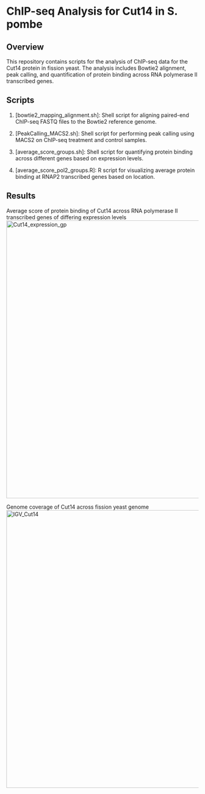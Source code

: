 # ChIP-seq Analysis for Cut14 in S. pombe

## Overview

This repository contains scripts for the analysis of ChIP-seq data for the Cut14 protein in fission yeast. The analysis includes Bowtie2 alignment, peak calling, and quantification of protein binding across RNA polymerase II transcribed genes.

## Scripts

1. [bowtie2_mapping_alignment.sh]: Shell script for aligning paired-end ChIP-seq FASTQ files to the Bowtie2 reference genome.

2. [PeakCalling_MACS2.sh]: Shell script for performing peak calling using MACS2 on ChIP-seq treatment and control samples.

3. [average_score_groups.sh]: Shell script for quantifying protein binding across different genes based on expression levels.

4. [average_score_pol2_groups.R]: R script for visualizing average protein binding at RNAP2 transcribed genes based on location.

## Results

Average score of protein binding of Cut14 across RNA polymerase II transcribed genes of differing expression levels
<img width="726" alt="Cut14_expression_gp" src="https://github.com/peterweisel/ChIPseq_analysis/assets/116852337/6c0bd64e-1871-4fc7-bef8-49ab240c0b70">

Genome coverage of Cut14 across fission yeast genome
<img width="726" alt="IGV_Cut14" src="https://github.com/peterweisel/ChIPseq_analysis/assets/116852337/74cb3469-5a85-4d35-aa9b-b5682c8856f5">

